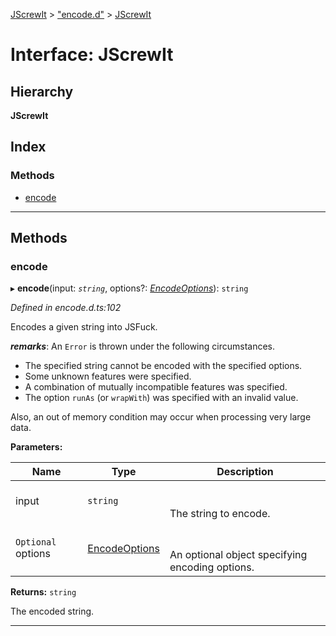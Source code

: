 [JScrewIt](../README.md) > ["encode.d"](../modules/_encode_d_.md) > [JScrewIt](../interfaces/_encode_d_.jscrewit.md)

# Interface: JScrewIt

## Hierarchy

**JScrewIt**

## Index

### Methods

* [encode](_encode_d_.jscrewit.md#encode)

---

## Methods

<a id="encode"></a>

###  encode

▸ **encode**(input: *`string`*, options?: *[EncodeOptions](_encode_d_.encodeoptions.md)*): `string`

*Defined in encode.d.ts:102*

Encodes a given string into JSFuck.

*__remarks__*: An `Error` is thrown under the following circumstances.

*   The specified string cannot be encoded with the specified options.
*   Some unknown features were specified.
*   A combination of mutually incompatible features was specified.
*   The option `runAs` (or `wrapWith`) was specified with an invalid value.

Also, an out of memory condition may occur when processing very large data.

**Parameters:**

| Name | Type | Description |
| ------ | ------ | ------ |
| input | `string` |  <br><br>The string to encode. |
| `Optional` options | [EncodeOptions](_encode_d_.encodeoptions.md) |  <br><br>An optional object specifying encoding options. |

**Returns:** `string`

The encoded string.

___

